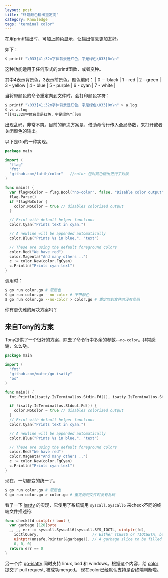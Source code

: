 ```yaml
---
layout: post
title: "终端颜色输出重定向"
category: Knowledge
tags: "terminal color"
---
```


在用printf输出时，可加上颜色显示，让输出信息更加友好。

<!-- more -->

如下：

```sh
$ printf "\033[41;32m字体背景是红色，字是绿色\033[0m\n"
```
这种功能适用于任何形式的printf函数，或者变种。

其中4表示背景色，3表示前景色。颜色编码：
| 0 － black | 1 - red | 2 - green | 3 - yellow | 4 - blue | 5 - purple | 6 - cyan | 7 - white |

当将带颜色的命令重定向到文件时，会打印颜色字符：

```sh
$ printf "\033[41;32m字体背景是红色，字是绿色\033[0m\n" > a.log
$ vi a.log
^[[41;32m字体背景是红色，字是绿色^[[0m
```

出现乱码，非常不爽。目前的解决方案是，借助命令行传入全局参数，来打开或者关闭颜色的输出。

以下是Go的一种实现。

```go
package main

import (
  "flag"
  "fmt"
  "github.com/fatih/color"   //color 包对颜色输出进行了封装
)

func main() {
  var flagNoColor = flag.Bool("no-color", false, "Disable color output")
  flag.Parse()
  if *flagNoColor {
    color.NoColor = true // disables colorized output
  }

  // Print with default helper functions
  color.Cyan("Prints text in cyan.")

  // A newline will be appended automatically
  color.Blue("Prints %s in blue.", "text")

  // These are using the default foreground colors
  color.Red("We have red")
  color.Magenta("And many others ..")
  c := color.New(color.FgCyan)
  c.Println("Prints cyan text")
}
```

调用时：

```sh
$ go run color.go # 带颜色
$ go run color.go --no-color # 不带颜色
$ go run color.go --no-color > color.go # 重定向到文件时没有乱码
```

你有更优雅的解决方案吗？

来自Tony的方案
------------

Tony提供了一个很好的方案，除去了命令行中多余的参数`--no-color`。非常感谢，么么哒。

```go
package main

import (
  "fmt"
  "github.com/mattn/go-isatty"
  "os"
)

func main() {
  fmt.Println(isatty.IsTerminal(os.Stdin.Fd()), isatty.IsTerminal(os.Stdout.Fd()))

  if !isatty.IsTerminal(os.Stdout.Fd()) {
    color.NoColor = true // disables colorized output
  }
  // Print with default helper functions
  color.Cyan("Prints text in cyan.")

  // A newline will be appended automatically
  color.Blue("Prints %s in blue.", "text")

  // These are using the default foreground colors
  color.Red("We have red")
  color.Magenta("And many others ..")
  c := color.New(color.FgCyan)
  c.Println("Prints cyan text")
}
```

现在，一切都变的统一了。

```sh
$ go run color.go # 带颜色
$ go run color.go > color.go # 重定向到文件时没有乱码
```

看了一下 [isatty](https://github.com/robertkrimen/isatty) 的实现，它使用了系统调用 `syscall.Syscall6` 来check不同的终端文件描述符:

```go
func check(fd uintptr) bool {
  var garbage [128]byte
  _, _, err := syscall.Syscall6(syscall.SYS_IOCTL, uintptr(fd),
    ioctlQuery,                        // Either TCGETS or TIOCGETA, basically request the termios struct
    uintptr(unsafe.Pointer(&garbage)), // A garbage slice to be filled with termios data
    0, 0, 0)
  return err == 0
}
```
另一个库 [go-isatty](https://github.com/mattn/go-isatty) 同时支持 linux, bsd 和 windows。根据这个内容，给 [color](https://github.com/fatih/color) 提交了 pull request, 被成功merged。 现在color已经默认支持是否终端判断啦。
